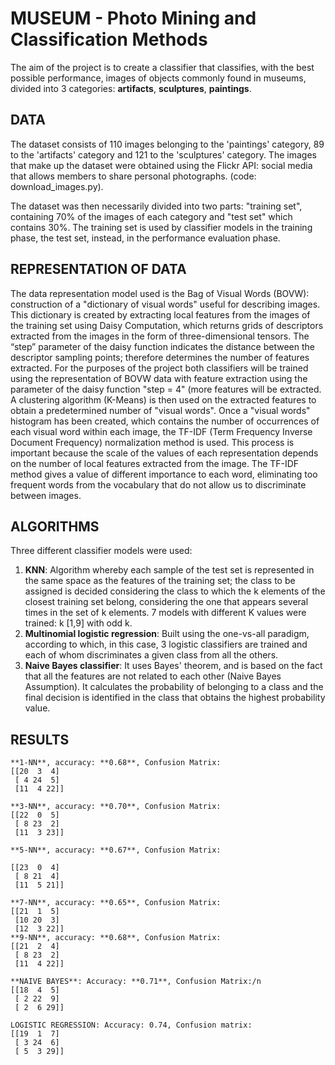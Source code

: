 # MUSEUM - Photo Mining and Classification Methods
The aim of the project is to create a classifier that classifies, with the best possible performance, images of objects commonly found in museums, divided into 3 categories: **artifacts**, **sculptures**, **paintings**.

## DATA
The dataset consists of 110 images belonging to the 'paintings' category, 89 to the 'artifacts' category and 121 to the 'sculptures' category. The images that make up the dataset were obtained using the Flickr API: social media that allows members to share personal photographs. (code: download_images.py).

The dataset was then necessarily divided into two parts: "training set", containing 70% of the images of each category and "test set" which contains 30%. The training set is used by classifier models in the training phase, the test set, instead, in the performance evaluation phase.

## REPRESENTATION OF DATA
The data representation model used is the Bag of Visual Words (BOVW): construction of a "dictionary of visual words" useful for describing images. This dictionary is created by extracting local features from the images of the training set using Daisy Computation, which returns grids of descriptors extracted from the images in the form of three-dimensional tensors.
The “step” parameter of the daisy function indicates the distance between the descriptor sampling points; therefore determines the number of features extracted.
For the purposes of the project both classifiers will be trained using the representation of BOVW data with feature extraction using the parameter of the daisy function "step = 4" (more features will be extracted.
A clustering algorithm (K-Means) is then used on the extracted features to obtain a predetermined number of "visual words".
Once a "visual words" histogram has been created, which contains the number of occurrences of each visual word within each image, the TF-IDF (Term Frequency Inverse Document Frequency) normalization method is used. This process is important because the scale of the values ​​of each representation depends on the number of local features extracted from the image. The TF-IDF method gives a value of different importance to each word, eliminating too frequent words from the vocabulary that do not allow us to discriminate between images.

## ALGORITHMS
Three different classifier models were used:
1. **KNN**: Algorithm whereby each sample of the test set is represented in the same space as the features of the training set; the class to be assigned is decided considering the class to which the k elements of the closest training set belong, considering the one that appears several times in the set of k elements.
7 models with different K values ​​were trained: k [1,9] with odd k.
2. **Multinomial logistic regression**: Built using the one-vs-all paradigm, according to which, in this case, 3 logistic classifiers are trained and each of whom discriminates a given class from all the others.
3. **Naive Bayes classifier**: It uses Bayes' theorem, and is based on the fact that all the features are not related to each other (Naive Bayes Assumption). It calculates the probability of belonging to a class and the final decision is identified in the class that obtains the highest probability value.

## RESULTS

    **1-NN**, accuracy: **0.68**, Confusion Matrix:
    [[20  3  4]
     [ 4 24  5]
     [11  4 22]]

    **3-NN**, accuracy: **0.70**, Confusion Matrix:
    [[22  0  5]
     [ 8 23  2]
     [11  3 23]]

    **5-NN**, accuracy: **0.67**, Confusion Matrix:

    [[23  0  4]
     [ 8 21  4]
     [11  5 21]]

    **7-NN**, accuracy: **0.65**, Confusion Matrix:
    [[21  1  5]
     [10 20  3]
     [12  3 22]]
    **9-NN**, accuracy: **0.68**, Confusion Matrix:
    [[21  2  4]
     [ 8 23  2]
     [11  4 22]]

    **NAIVE BAYES**: Accuracy: **0.71**, Confusion Matrix:/n
    [[18  4  5]
     [ 2 22  9]
     [ 2  6 29]]

    LOGISTIC REGRESSION: Accuracy: 0.74, Confusion matrix:
    [[19  1  7]
     [ 3 24  6]
     [ 5  3 29]]
